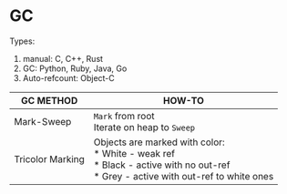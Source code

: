 # GC
Types:
1. manual: C, C++, Rust
1. GC: Python, Ruby, Java, Go
1. Auto-refcount: Object-C

GC METHOD | HOW-TO
---|---
Mark-Sweep | `Mark` from root <br> Iterate on heap to `Sweep`
Tricolor Marking | Objects are marked with color: <br> * White - weak ref <br> * Black - active with no out-ref <br> * Grey - active with out-ref to white ones  